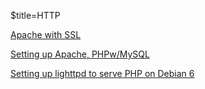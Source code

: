 $title=HTTP

[Apache with SSL](/HTTP/ApacheSSL)

[Setting up Apache, PHPw/MySQL](/HTTP/ApachePHPMySQL)

[Setting up lighttpd to serve PHP on Debian 6](/HTTP/LighttpPHPDebian)